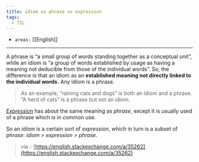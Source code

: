 ```yaml
---
title: idiom vs phrase vs expression
tags:
  - TIL
---
```


- `areas:` [[English]]

---

A phrase is “a small group of words standing together as a conceptual unit”, while an idiom is “a group of words established by usage as having a meaning not deducible from those of the individual words”. So, the difference is that an idiom as an **established meaning not directly linked to the individual words.** Any idiom is a phrase.

> As an example, “raining cats and dogs” is both an idiom and a phrase. “A herd of cats” is a phrase but not an idiom.

_[Expression](http://dictionary.reference.com/browse/expression)_ has about the same meaning as _phrase_, except it is usually used of a phrase which is in common use.

So an _idiom_ is a certain sort of _expression_, which in turn is a subset of _phrase_: _idiom_ > _expression_ > _phrase_.

> via - [https://english.stackexchange.com/a/35262](https://english.stackexchange.com/a/35262)
